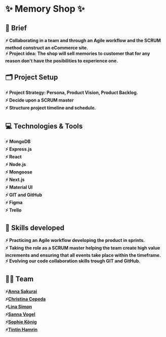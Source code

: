 # :sparkles:	Memory Shop  :sparkles:	 
  
## :page_facing_up: Brief
 **:zap: Collaborating in a team and through an Agile workflow and the SCRUM method construct an eCommerce site.  <br>
   :zap: Project idea: The shop will sell memories to customer that for any reason don't have the posibilities to experience one.** <br>
   

## :card_index_dividers: Project Setup 
 **:zap: Project Strategy: Persona, Product Vision, Product Backlog. <br>
 :zap: Decide upon a SCRUM master <br>
 :zap: Structure project timeline and schedule.**<br>

## :computer:	 Technologies & Tools
 **:zap: MongoDB <br>
 :zap: Express.js <br>
 :zap: React<br>
 :zap: Node.js<br>
  :zap: Mongoose<br>
   :zap: Next.js<br>
   :zap: Material UI<br>
   :zap: GIT and GitHub<br>
    :zap: Figma<br>
     :zap: Trello**<br>
 
  
## :mechanical_arm: Skills developed
 **:zap: Practicing an Agile workflow developing the product in sprints. <br>
  :zap: Taking the role as a SCRUM master helping the team create high value increments and ensuring that all events take place within the timeframe.<br>
 :zap: Evolving our code collaboration skills trough GIT and GitHub.**
      

            
 ## :dancing_women: Team 
   **:zap:[Anna Sakurai](https://github.com/AnnaSak7)<br>
     :zap:[Christina Cepeda](https://github.com/ChrisCepeda)<br>
     :zap:[Lina Simon](https://github.com/LinaSimon)<br>
     :zap:[Sanna Vogel](https://github.com/SanVog)<br>
     :zap:[Sophie König](https://github.com/SophieKoenig)<br>
     :zap:[Tintin Hamrin](https://github.com/TintinHamrin)**

